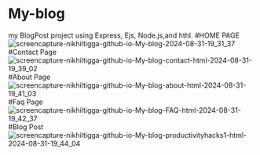 # My-blog
my BlogPost project using Express, Ejs, Node.js,and hthl.
#HOME PAGE
![screencapture-nikhiltigga-github-io-My-blog-2024-08-31-19_31_37](https://github.com/user-attachments/assets/17b39f12-74da-4550-b728-3f220cc227ba)
#Contact Page
![screencapture-nikhiltigga-github-io-My-blog-contact-html-2024-08-31-19_39_02](https://github.com/user-attachments/assets/5ca64a4c-3109-4267-a8f4-84dd5e1cec1d)
#About Page
![screencapture-nikhiltigga-github-io-My-blog-about-html-2024-08-31-19_41_03](https://github.com/user-attachments/assets/3ba7b40b-9b53-4dbb-966b-586227ad7a32)
#Faq Page
![screencapture-nikhiltigga-github-io-My-blog-FAQ-html-2024-08-31-19_42_37](https://github.com/user-attachments/assets/391714ae-897b-4b83-9209-f757a1ba5927)
#Blog Post
![screencapture-nikhiltigga-github-io-My-blog-productivityhacks1-html-2024-08-31-19_44_04](https://github.com/user-attachments/assets/5990904b-4c57-4bec-bcd2-dfaff332662f)
